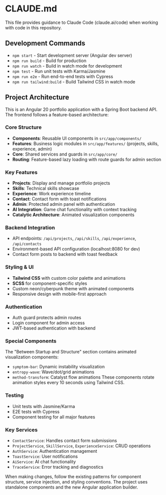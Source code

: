 # CLAUDE.md

This file provides guidance to Claude Code (claude.ai/code) when working with code in this repository.

## Development Commands

- `npm start` - Start development server (Angular dev server)
- `npm run build` - Build for production
- `npm run watch` - Build in watch mode for development
- `npm test` - Run unit tests with Karma/Jasmine
- `npm run e2e` - Run end-to-end tests with Cypress
- `npm run tailwind:build` - Build Tailwind CSS in watch mode

## Project Architecture

This is an Angular 20 portfolio application with a Spring Boot backend API. The frontend follows a feature-based architecture:

### Core Structure
- **Components**: Reusable UI components in `src/app/components/`
- **Features**: Business logic modules in `src/app/features/` (projects, skills, experience, admin)
- **Core**: Shared services and guards in `src/app/core/`
- **Routing**: Feature-based lazy loading with route guards for admin section

### Key Features
- **Projects**: Display and manage portfolio projects
- **Skills**: Technical skills showcase
- **Experience**: Work experience timeline
- **Contact**: Contact form with toast notifications
- **Admin**: Protected admin panel with authentication
- **AI Integration**: Game chat functionality with context tracking
- **Catalytic Architecture**: Animated visualization components

### Backend Integration
- API endpoints: `/api/projects`, `/api/skills`, `/api/experience`, `/api/contacts`
- Environment-based API configuration (localhost:8080 for dev)
- Contact form posts to backend with toast feedback

### Styling & UI
- **Tailwind CSS** with custom color palette and animations
- **SCSS** for component-specific styles
- Custom neon/cyberpunk theme with animated components
- Responsive design with mobile-first approach

### Authentication
- Auth guard protects admin routes
- Login component for admin access
- JWT-based authentication with backend

### Special Components
The "Between Startup and Structure" section contains animated visualization components:
- `symptom-bar`: Dynamic instability visualization
- `entropy-wave`: Wave/dot/grid animations
- `method-transform`: Catalyst flow animations
These components rotate animation styles every 10 seconds using Tailwind CSS.

### Testing
- Unit tests with Jasmine/Karma
- E2E tests with Cypress
- Component testing for all major features

### Key Services
- `ContactService`: Handles contact form submissions
- `ProjectService`, `SkillService`, `ExperienceService`: CRUD operations
- `AuthService`: Authentication management
- `ToastService`: User notifications
- `AiService`: AI chat functionality
- `TraceService`: Error tracking and diagnostics

When making changes, follow the existing patterns for component structure, service injection, and styling conventions. The project uses standalone components and the new Angular application builder.
